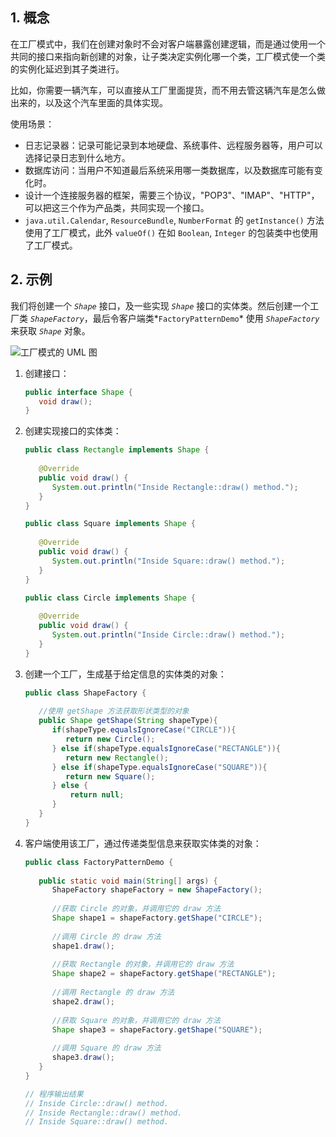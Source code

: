 ## 1. 概念

在工厂模式中，我们在创建对象时不会对客户端暴露创建逻辑，而是通过使用一个共同的接口来指向新创建的对象，让子类决定实例化哪一个类，工厂模式使一个类的实例化延迟到其子类进行。

比如，你需要一辆汽车，可以直接从工厂里面提货，而不用去管这辆汽车是怎么做出来的，以及这个汽车里面的具体实现。

使用场景：

-  日志记录器：记录可能记录到本地硬盘、系统事件、远程服务器等，用户可以选择记录日志到什么地方。 
- 数据库访问：当用户不知道最后系统采用哪一类数据库，以及数据库可能有变化时。 
- 设计一个连接服务器的框架，需要三个协议，"POP3"、"IMAP"、"HTTP"，可以把这三个作为产品类，共同实现一个接口。
- `java.util.Calendar`, `ResourceBundle`, `NumberFormat` 的 `getInstance()` 方法使用了工厂模式，此外 `valueOf()` 在如 `Boolean`, `Integer` 的包装类中也使用了工厂模式。

## 2. 示例

我们将创建一个 *`Shape`* 接口，及一些实现 *`Shape`* 接口的实体类。然后创建一个工厂类 *`ShapeFactory`*，最后令客户端类*`FactoryPatternDemo`* 使用 *`ShapeFactory`* 来获取 *`Shape`* 对象。

![工厂模式的 UML 图](https://chua-n.gitee.io/figure-bed/notebook/Java/70.jpg)

1. 创建接口：

    ```java
    public interface Shape {
       void draw();
    }
    ```

2. 创建实现接口的实体类：

    ```java
    public class Rectangle implements Shape {
     
       @Override
       public void draw() {
          System.out.println("Inside Rectangle::draw() method.");
       }
    }
    ```

    ```java
    public class Square implements Shape {
     
       @Override
       public void draw() {
          System.out.println("Inside Square::draw() method.");
       }
    }
    ```

    ```java
    public class Circle implements Shape {
     
       @Override
       public void draw() {
          System.out.println("Inside Circle::draw() method.");
       }
    }
    ```

3. 创建一个工厂，生成基于给定信息的实体类的对象：

    ```java
    public class ShapeFactory {
        
       //使用 getShape 方法获取形状类型的对象
       public Shape getShape(String shapeType){   
          if(shapeType.equalsIgnoreCase("CIRCLE")){
             return new Circle();
          } else if(shapeType.equalsIgnoreCase("RECTANGLE")){
             return new Rectangle();
          } else if(shapeType.equalsIgnoreCase("SQUARE")){
             return new Square();
          } else {
              return null;
          }
       }
    }
    ```

4. 客户端使用该工厂，通过传递类型信息来获取实体类的对象：

    ```java
    public class FactoryPatternDemo {
     
       public static void main(String[] args) {
          ShapeFactory shapeFactory = new ShapeFactory();
     
          //获取 Circle 的对象，并调用它的 draw 方法
          Shape shape1 = shapeFactory.getShape("CIRCLE");
     
          //调用 Circle 的 draw 方法
          shape1.draw();
     
          //获取 Rectangle 的对象，并调用它的 draw 方法
          Shape shape2 = shapeFactory.getShape("RECTANGLE");
     
          //调用 Rectangle 的 draw 方法
          shape2.draw();
     
          //获取 Square 的对象，并调用它的 draw 方法
          Shape shape3 = shapeFactory.getShape("SQUARE");
     
          //调用 Square 的 draw 方法
          shape3.draw();
       }
    }
    ```

    ```java
    // 程序输出结果
    // Inside Circle::draw() method.
    // Inside Rectangle::draw() method.
    // Inside Square::draw() method.
    ```

